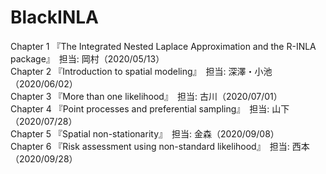 # BlackINLA
Chapter 1 『The Integrated Nested Laplace Approximation and the R-INLA package』　担当: 岡村（2020/05/13）  
Chapter 2 『Introduction to spatial modeling』　担当: 深澤・小池（2020/06/02）  
Chapter 3 『More than one likelihood』　担当: 古川（2020/07/01）  
Chapter 4 『Point processes and preferential sampling』　担当: 山下（2020/07/28）  
Chapter 5 『Spatial non-stationarity』　担当: 金森（2020/09/08）  
Chapter 6 『Risk assessment using non-standard likelihood』　担当: 西本（2020/09/28）  
